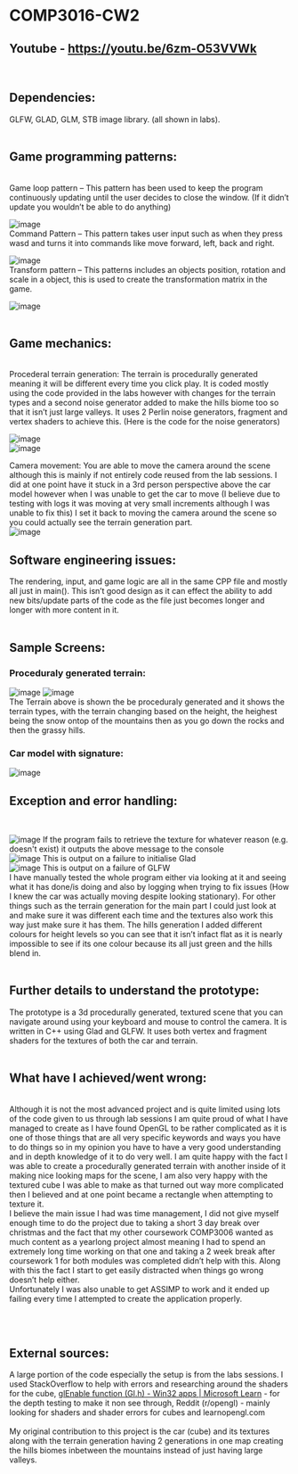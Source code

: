 # COMP3016-CW2

## Youtube - https://youtu.be/6zm-O53VVWk
</br>

## Dependencies:
GLFW, GLAD, GLM, STB image library. (all shown in labs). 
</br> 
</br>

## Game programming patterns:  
</br> 
Game loop pattern – This pattern has been used to keep the program continuously updating until the user decides to close the window. (If it didn’t update you wouldn’t be able to do anything)   </br>

![image](https://github.com/user-attachments/assets/4bf22254-60e5-4495-a39a-ea54df03eaee) 
</br>
Command Pattern – This pattern takes user input such as when they press wasd and turns it into commands like move forward, left, back and right.  </br>

![image](https://github.com/user-attachments/assets/a23e7ced-c926-4c43-a423-a7786895e9c9) 
</br>
Transform pattern – This patterns includes an objects position, rotation and scale in a object, this is used to create the transformation matrix in the game. </br>

![image](https://github.com/user-attachments/assets/c15d20cf-285d-48f3-b620-16407173c450)
</br> </br>

## Game mechanics:
</br>
Procederal terrain generation: The terrain is procedurally generated meaning it will be different every time you click play. It is coded mostly using the code provided in the labs however with changes for the terrain types and a second noise generator added to make the hills biome too so that it isn’t just large valleys. It uses 2 Perlin noise generators, fragment and vertex shaders to achieve this. (Here is the code for the noise generators) </br>

![image](https://github.com/user-attachments/assets/e1ce0413-d635-4161-a697-6e79022b7a44)
</br>
![image](https://github.com/user-attachments/assets/5516c745-6adb-4f15-923e-b4991763d5e8)
</br>

Camera movement: You are able to move the camera around the scene although this is mainly if not entirely code reused from the lab sessions. I did at one point have it stuck in a 3rd person perspective above the car model however when I was unable to get the car to move (I believe due to testing with logs it was moving at very small increments although I was unable to fix this) I set it back to moving the camera around the scene so you could actually see the terrain generation part. </br>
![image](https://github.com/user-attachments/assets/8bd8cd03-984a-4c9a-bce4-46be2c618f75) 
</br>

## Software engineering issues: </br>
The rendering, input, and game logic are all in the same CPP file and mostly all just in main(). This isn’t good design as it can effect the ability to add new bits/update parts of the code as the file just becomes longer and longer with more content in it. 
</br> </br>

## Sample Screens:

### Proceduraly generated terrain:
![image](https://github.com/user-attachments/assets/b908bae4-1369-4ab4-a3e1-ff78a6231cf8)
![image](https://github.com/user-attachments/assets/cd53e223-0498-44e0-8221-4f82ba3133ee) 
</br>
The Terrain above is shown the be proceduraly generated and it shows the terrain types, with the terrain changing based on the height, the heighest being the snow ontop of the mountains then as you go down the rocks and then the grassy hills. </br>
### Car model with signature: 
![image](https://github.com/user-attachments/assets/1be209ee-995b-4365-9fd3-2bd3dae02ce6)
</br>
## Exception and error handling:
</br>

![image](https://github.com/user-attachments/assets/1d006eae-ee2a-4538-a09d-9cb718c13556)
If the program fails to retrieve the texture for whatever reason (e.g. doesn't exist) it outputs the above message to the console
</br>
![image](https://github.com/user-attachments/assets/699b5c7b-daf3-4c73-9340-e52f41171215)
This is output on a failure to initialise Glad 
</br>
![image](https://github.com/user-attachments/assets/0c5d6f71-2c69-4f2f-b706-46215b715485)
This is output on a failure of GLFW </br>
I have manually tested the whole program either via looking at it and seeing what it has done/is doing and also by logging when trying to fix issues (How I knew the car was actually moving despite looking stationary). For other things such as the terrain generation for the main part I could just look at and make sure it was different each time and the textures also work this way just make sure it has them. The hills generation I added different colours for height levels so you can see that it isn’t infact flat as it is nearly impossible to see if its one colour because its all just green and the hills blend in. 
</br> </br>
## Further details to understand the prototype: </br>
The prototype is a 3d procedurally generated, textured scene that you can navigate around using your keyboard and mouse to control the camera. It is written in C++ using Glad and GLFW. It uses both vertex and fragment shaders for the textures of both the car and terrain.  </br> </br>

## What have I achieved/went wrong:
</br> 
 Although it is not the most advanced project and is quite limited using lots of the code given to us through lab sessions I am quite proud of what I have managed to create as I have found OpenGL to be rather complicated as it is one of those things that are all very specific keywords and ways you have to do things so in my opinion you have to have a very good understanding and in depth knowledge of it to do very well. I am quite happy with the fact I was able to create a procedurally generated terrain with another inside of it making nice looking maps for the scene, I am also very happy with the textured cube I was able to make as that turned out way more complicated then I believed and at one point became a rectangle when attempting to texture it.  
 </br>
I believe the main issue I had was time management, I did not give myself enough time to do the project due to taking a short 3 day break over christmas and the fact that my other coursework COMP3006 wanted as much content as a yearlong project almost meaning I had to spend an extremely long time working on that one and taking a 2 week break after coursework 1 for both modules was completed didn’t help with this. Along with this the fact I start to get easily distracted when things go wrong doesn’t help either. 
</br> Unfortunately I was also unable to get ASSIMP to work and it ended up failing every time I attempted to create the application properly.
 

</br> </br>

## External sources: </br> 
A large portion of the code especially the setup is from the labs sessions. I used StackOverflow to help with errors and researching around the shaders for the cube, [ glEnable function (Gl.h) - Win32 apps | Microsoft Learn](https://learn.microsoft.com/en-us/windows/win32/opengl/glenable) - for the depth testing to make it non see through, Reddit (r/opengl) - mainly looking for shaders and shader errors for cubes and learnopengl.com </br>
</br>
My original contribution to this project is the car (cube) and its textures along with the terrain generation having 2 generations in one map creating the hills biomes inbetween the mountains instead of just having large valleys.




